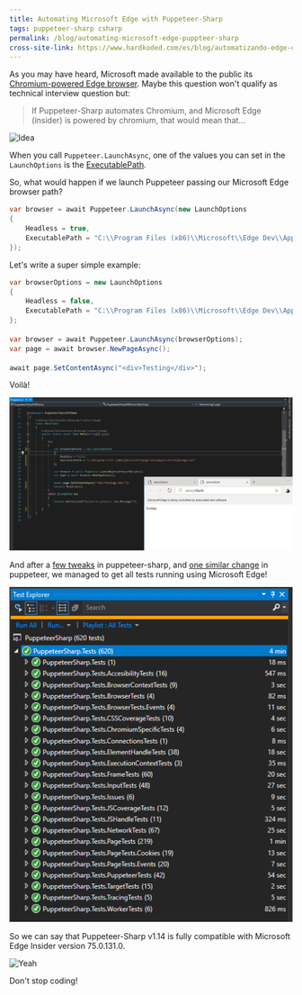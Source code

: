 ```yaml
---
title: Automating Microsoft Edge with Puppeteer-Sharp
tags: puppeteer-sharp csharp
permalink: /blog/automating-microsoft-edge-puppteer-sharp
cross-site-link: https://www.hardkoded.com/es/blog/automatizando-edge-con-puppeteer
---
```


As you may have heard, Microsoft made available to the public its [Chromium-powered Edge browser](https://www.microsoftedgeinsider.com/en-us/).  Maybe this question won't qualify as technical interview question but:

>If Puppeteer-Sharp automates Chromium, and Microsoft Edge (insider) is powered by chromium, that would mean that...

![Idea](https://media.giphy.com/media/B5AVgxf0OzlyE/giphy.gif)

When you call `Puppeteer.LaunchAsync`, one of the values you can set in the `LaunchOptions` is the [ExecutablePath](https://www.puppeteersharp.com/api/PuppeteerSharp.LaunchOptions.html#PuppeteerSharp_LaunchOptions_ExecutablePath).

So, what would happen if we launch Puppeteer passing our Microsoft Edge browser path?

```cs
var browser = await Puppeteer.LaunchAsync(new LaunchOptions
{
    Headless = true,
    ExecutablePath = "C:\\Program Files (x86)\\Microsoft\\Edge Dev\\Application\\msedge.exe"
});
```

Let's write a super simple example:

```cs
var browserOptions = new LaunchOptions
{
    Headless = false,
    ExecutablePath = "C:\\Program Files (x86)\\Microsoft\\Edge Dev\\Application\\msedge.exe"
};

var browser = await Puppeteer.LaunchAsync(browserOptions);
var page = await browser.NewPageAsync();

await page.SetContentAsync("<div>Testing</div>");
```

Voilà!

![demo running](https://github.com/kblok/kblok.github.io/raw/master/img/microsoft-edge-puppeteer/demo-running.png)

And after a [few tweaks](https://github.com/kblok/puppeteer-sharp/pull/1074) in puppeteer-sharp, and [one similar change](https://github.com/GoogleChrome/puppeteer/pull/4314) in puppeteer, we managed to get all tests running using Microsoft Edge!

![tests running](https://github.com/kblok/kblok.github.io/raw/master/img/microsoft-edge-puppeteer/tests-running.png)

So we can say that Puppeteer-Sharp v1.14 is fully compatible with Microsoft Edge Insider version 75.0.131.0.

![Yeah](https://media1.giphy.com/media/TdfyKrN7HGTIY/giphy.gif?cid=790b76115cbda5016531733341f0d371)

Don't stop coding!
